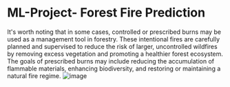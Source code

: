 # ML-Project- Forest Fire Prediction
It's worth noting that in some cases, controlled or prescribed burns may be used as a management tool in forestry. These intentional fires are carefully planned and supervised to reduce the risk of larger, uncontrolled wildfires by removing excess vegetation and promoting a healthier forest ecosystem. The goals of prescribed burns may include reducing the accumulation of flammable materials, enhancing biodiversity, and restoring or maintaining a natural fire regime.
![image](https://github.com/Pratupa/ML-Project/assets/156296780/d1026eec-42db-48a1-84c9-0c9be951e9ae)
